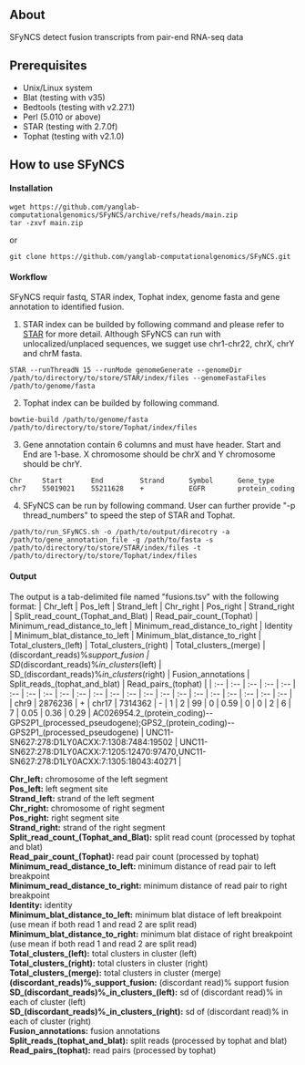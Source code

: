 ## About
SFyNCS detect fusion transcripts from pair-end RNA-seq data

## Prerequisites
- Unix/Linux system
- Blat (testing with v35)
- Bedtools (testing with v2.27.1)
- Perl (5.010 or above)
- STAR (testing with 2.7.0f)
- Tophat (testing with v2.1.0)

## How to use SFyNCS
#### Installation
```
wget https://github.com/yanglab-computationalgenomics/SFyNCS/archive/refs/heads/main.zip
tar -zxvf main.zip
```
or
```
git clone https://github.com/yanglab-computationalgenomics/SFyNCS.git
```

#### Workflow
SFyNCS requir fastq, STAR index, Tophat index, genome fasta and gene annotation to identified fusion.
1. STAR index can be builded by following command and please refer to [STAR](https://github.com/alexdobin/STAR) for more detail. Although SFyNCS can run with unlocalized/unplaced sequences, we sugget use chr1-chr22, chrX, chrY and chrM fasta.
```
STAR --runThreadN 15 --runMode genomeGenerate --genomeDir /path/to/directory/to/store/STAR/index/files --genomeFastaFiles /path/to/genome/fasta
```
2. Tophat index can be builded by following command.
```
bowtie-build /path/to/genome/fasta /path/to/directory/to/store/Tophat/index/files
```
3. Gene annotation contain 6 columns and must have header. Start and End are 1-base. X chromosome should be chrX and Y chromosome should be chrY.
```
Chr     Start       End         Strand      Symbol      Gene_type
chr7    55019021    55211628    +           EGFR        protein_coding
```
4. SFyNCS can be run by following command. User can further provide "-p thread_numbers" to speed the step of STAR and Tophat.
```
/path/to/run_SFyNCS.sh -o /path/to/output/direcotry -a /path/to/gene_annotation_file -g /path/to/fasta -s /path/to/directory/to/store/STAR/index/files -t /path/to/directory/to/store/Tophat/index/files
```

#### Output
The output is a tab-delimited file named "fusions.tsv" with the following format:
| Chr_left | Pos_left | Strand_left | Chr_right | Pos_right | Strand_right | Split_read_count_(Tophat_and_Blat) | Read_pair_count_(Tophat) | Minimum_read_distance_to_left | Minimum_read_distance_to_right | Identity | Minimum_blat_distance_to_left | Minimum_blat_distance_to_right | Total_clusters_(left) | Total_clusters_(right) | Total_clusters_(merge) | (discordant_reads)%_support_fusion | SD_(discordant_reads)%_in_clusters_(left) | SD_(discordant_reads)%_in_clusters_(right) | Fusion_annotations | Split_reads_(tophat_and_blat) | Read_pairs_(tophat) |
| :-- | :-- | :-- | :-- | :-- | :--  | :-- | :-- | :-- | :-- | :-- | :-- | :-- | :-- | :-- | :-- | :-- | :-- | :-- | :-- | :-- | :-- |
| chr9 | 2876236 | + | chr17 | 7314362 | -  | 1 | 2 | 99 | 0 | 0.59 | 0 | 0 | 2 | 6 | 7 | 0.05 | 0.36 | 0.29 | AC026954.2_(protein_coding)--GPS2P1_(processed_pseudogene);GPS2_(protein_coding)--GPS2P1_(processed_pseudogene) | UNC11-SN627:278:D1LY0ACXX:7:1308:7484:19502 | UNC11-SN627:278:D1LY0ACXX:7:1205:12470:97470,UNC11-SN627:278:D1LY0ACXX:7:1305:18043:40271 |

**Chr_left:** chromosome of the left segment <br>
**Pos_left:** left segment site <br>
**Strand_left:** strand of the left segment <br>
**Chr_right:** chromosome of right segment <br>
**Pos_right:** right segment site <br>
**Strand_right:** strand of the right segment <br>
**Split_read_count_(Tophat_and_Blat):** split read count (processed by tophat and blat) <br>
**Read_pair_count_(Tophat):** read pair count (processed by tophat) <br>
**Minimum_read_distance_to_left:** minimum distance of read pair to left breakpoint <br>
**Minimum_read_distance_to_right:** minimum distance of read pair to right breakpoint <br>
**Identity:** identity <br>
**Minimum_blat_distance_to_left:** minimum blat distace of left breakpoint (use mean if both read 1 and read 2 are split read) <br>
**Minimum_blat_distance_to_right:** minimum blat distace of right breakpoint (use mean if both read 1 and read 2 are split read) <br>
**Total_clusters_(left):** total clusters in cluster (left) <br>
**Total_clusters_(right):** total clusters in cluster (right) <br>
**Total_clusters_(merge):** total clusters in cluster (merge) <br>
**(discordant_reads)%\_support_fusion:** (discordant read)% support fusion <br>
**SD_(discordant_reads)%\_in_clusters_(left):** sd of (discordant read)% in each of cluster (left) <br>
**SD_(discordant_reads)%\_in_clusters_(right):** sd of (discordant read)% in each of cluster (right) <br>
**Fusion_annotations:** fusion annotations <br>
**Split_reads_(tophat_and_blat):** split reads (processed by tophat and blat) <br>
**Read_pairs_(tophat):** read pairs (processed by tophat) <br>

